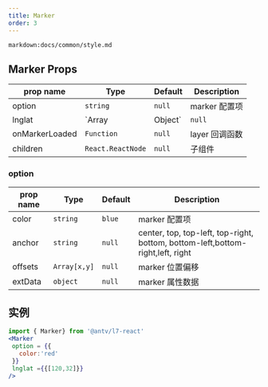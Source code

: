 ```yaml
---
title: Marker
order: 3
---
```

`markdown:docs/common/style.md`
## Marker Props

| prop name      | Type              | Default | Description       |
| -------------- | ----------------- | ------- | ----------------- |
| option         | `string`          | `null`  | marker 配置项     |
| lnglat         | `Array | Object`  | `null`  | marker 经纬度位置 |
| onMarkerLoaded | `Function`        | `null`  | layer 回调函数    |
| children       | `React.ReactNode` | `null`  | 子组件            |

### option

| prop name | Type         | Default | Description                                                                    |
| --------- | ------------ | ------- | ------------------------------------------------------------------------------ |
| color     | `string`     | `blue`  | marker 配置项                                                                  |
| anchor    | `string`     | `null`  | center, top, top-left, top-right, bottom, bottom-left,bottom-right,left, right |
| offsets   | `Array[x,y]` | `null`  | marker 位置偏移                                                                |
| extData   | `object`     | `null`  | marker 属性数据                                                                |

## 实例

```jsx
import { Marker} from '@antv/l7-react'
<Marker
 option = {{
   color:'red'
 }}
 lnglat ={{[120,32]}}
/>

```
